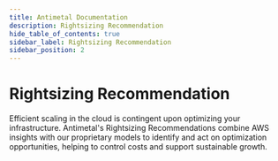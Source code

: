 ```yaml
---
title: Antimetal Documentation
description: Rightsizing Recommendation
hide_table_of_contents: true
sidebar_label: Rightsizing Recommendation
sidebar_position: 2
---
```


# Rightsizing Recommendation

Efficient scaling in the cloud is contingent upon optimizing your infrastructure. Antimetal's Rightsizing Recommendations combine AWS insights with our proprietary models to identify and act on optimization opportunities, helping to control costs and support sustainable growth.
